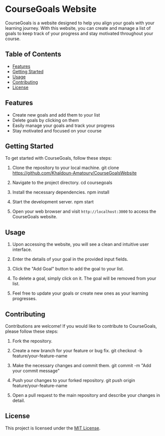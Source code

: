 # CourseGoals Website

CourseGoals is a website designed to help you align your goals with your learning journey. With this website, you can create and manage a list of goals to keep track of your progress and stay motivated throughout your course.

## Table of Contents

- [Features](#features)
- [Getting Started](#getting-started)
- [Usage](#usage)
- [Contributing](#contributing)
- [License](#license)

## Features

- Create new goals and add them to your list
- Delete goals by clicking on them
- Easily manage your goals and track your progress
- Stay motivated and focused on your course

## Getting Started

To get started with CourseGoals, follow these steps:

1. Clone the repository to your local machine.
git clone https://github.com/Khaldoun-Amatoury/CourseGoalsWebsite


2. Navigate to the project directory.
cd coursegoals


3. Install the necessary dependencies.
npm install


4. Start the development server.
npm start


5. Open your web browser and visit `http://localhost:3000` to access the CourseGoals website.

## Usage

1. Upon accessing the website, you will see a clean and intuitive user interface.

2. Enter the details of your goal in the provided input fields.

3. Click the "Add Goal" button to add the goal to your list.

4. To delete a goal, simply click on it. The goal will be removed from your list.

5. Feel free to update your goals or create new ones as your learning progresses.

## Contributing

Contributions are welcome! If you would like to contribute to CourseGoals, please follow these steps:

1. Fork the repository.

2. Create a new branch for your feature or bug fix.
git checkout -b feature/your-feature-name


3. Make the necessary changes and commit them.
git commit -m "Add your commit message"


4. Push your changes to your forked repository.
git push origin feature/your-feature-name


5. Open a pull request to the main repository and describe your changes in detail.

## License

This project is licensed under the [MIT License](LICENSE).